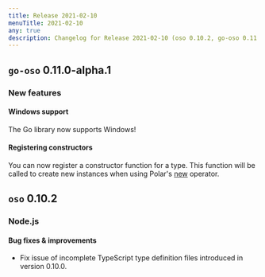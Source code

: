 ```yaml
---
title: Release 2021-02-10
menuTitle: 2021-02-10
any: true
description: Changelog for Release 2021-02-10 (oso 0.10.2, go-oso 0.11.0-alpha.1) containing new features, bug fixes, and more.
---
```


## `go-oso` 0.11.0-alpha.1

### New features

#### Windows support

The Go library now supports Windows!

#### Registering constructors

You can now register a constructor function for a type. This function will be
called to create new instances when using Polar's
[new](https://docs.osohq.com/go/reference/polar-syntax.html#new) operator.

## `oso` 0.10.2

### Node.js

#### Bug fixes & improvements

* Fix issue of incomplete TypeScript type definition files introduced in
  version 0.10.0.
